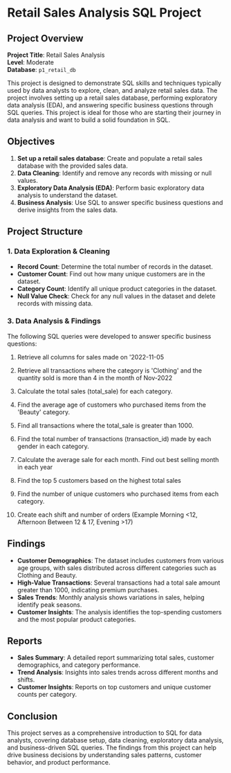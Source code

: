 # Retail Sales Analysis SQL Project

## Project Overview

**Project Title**: Retail Sales Analysis  
**Level**: Moderate  
**Database**: `p1_retail_db`

This project is designed to demonstrate SQL skills and techniques typically used by data analysts to explore, clean, and analyze retail sales data. The project involves setting up a retail sales database, performing exploratory data analysis (EDA), and answering specific business questions through SQL queries. This project is ideal for those who are starting their journey in data analysis and want to build a solid foundation in SQL.

## Objectives

1. **Set up a retail sales database**: Create and populate a retail sales database with the provided sales data.
2. **Data Cleaning**: Identify and remove any records with missing or null values.
3. **Exploratory Data Analysis (EDA)**: Perform basic exploratory data analysis to understand the dataset.
4. **Business Analysis**: Use SQL to answer specific business questions and derive insights from the sales data.

## Project Structure


### 1. Data Exploration & Cleaning

- **Record Count**: Determine the total number of records in the dataset.
- **Customer Count**: Find out how many unique customers are in the dataset.
- **Category Count**: Identify all unique product categories in the dataset.
- **Null Value Check**: Check for any null values in the dataset and delete records with missing data.

### 3. Data Analysis & Findings

The following SQL queries were developed to answer specific business questions:

1. Retrieve all columns for sales made on '2022-11-05

2. Retrieve all transactions where the category is 'Clothing' and the quantity sold is more than 4 in the month of Nov-2022


3. Calculate the total sales (total_sale) for each category.


4. Find the average age of customers who purchased items from the 'Beauty' category.


5. Find all transactions where the total_sale is greater than 1000.


6. Find the total number of transactions (transaction_id) made by each gender in each category.


7. Calculate the average sale for each month. Find out best selling month in each year


8. Find the top 5 customers based on the highest total sales 


9. Find the number of unique customers who purchased items from each category.

10. Create each shift and number of orders (Example Morning <12, Afternoon Between 12 & 17, Evening >17)


## Findings

- **Customer Demographics**: The dataset includes customers from various age groups, with sales distributed across different categories such as Clothing and Beauty.
- **High-Value Transactions**: Several transactions had a total sale amount greater than 1000, indicating premium purchases.
- **Sales Trends**: Monthly analysis shows variations in sales, helping identify peak seasons.
- **Customer Insights**: The analysis identifies the top-spending customers and the most popular product categories.

## Reports

- **Sales Summary**: A detailed report summarizing total sales, customer demographics, and category performance.
- **Trend Analysis**: Insights into sales trends across different months and shifts.
- **Customer Insights**: Reports on top customers and unique customer counts per category.

## Conclusion

This project serves as a comprehensive introduction to SQL for data analysts, covering database setup, data cleaning, exploratory data analysis, and business-driven SQL queries. The findings from this project can help drive business decisions by understanding sales patterns, customer behavior, and product performance.

